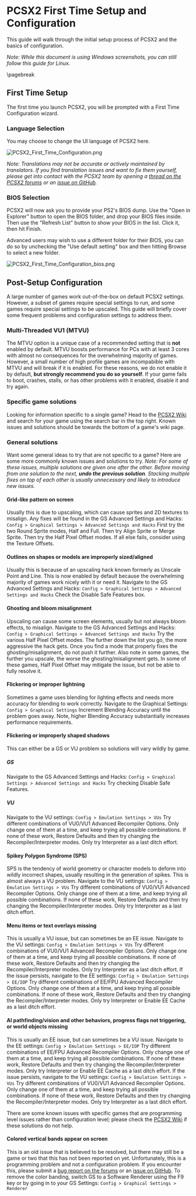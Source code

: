 <!-- PDF METADATA STARTS ---
title: "PCSX2 - Configuration Guide"
date: "2020"
footer-left: "[Document Source](https://github.com/PCSX2/pcsx2/blob/{LATEST-GIT-TAG}/pcsx2/Docs/Configuration_Guide/Configuration_Guide.md)"
urlcolor: "cyan"
... PDF METADATA ENDS -->

# PCSX2 First Time Setup and Configuration
This guide will walk through the initial setup process of PCSX2 and the basics of configuration.

*Note: While this document is using Windows screenshots, you can still follow this guide for Linux.*

\pagebreak

## First Time Setup
The first time you launch PCSX2, you will be prompted with a First Time Configuration wizard.

### Language Selection
You may choose to change the UI language of PCSX2 here.

![PCSX2_First_Time_Configuration.png](PCSX2_First_Time_Configuration.png)

*Note: Translations may not be accurate or actively maintained by translators. If you find translation issues and want to fix them yourself, please get into contact with the PCSX2 team by opening a [thread on the PCSX2 forums](https://forums.pcsx2.net/) or an [issue on GitHub](https://github.com/PCSX2/pcsx2/issues).*

### BIOS Selection
PCSX2 will now ask you to provide your PS2's BIOS dump. Use the "Open in Explorer" button to open the BIOS folder, and drop your BIOS files inside. Then use the "Refresh List" button to show your BIOS in the list. Click it, then hit Finish.

Advanced users may wish to use a different folder for their BIOS, you can do so by unchecking the "Use default setting" box and then hitting Browse to select a new folder.

![PCSX2_First_Time_Configuration_bios.png](PCSX2_First_Time_Configuration_bios.png)

## Post-Setup Configuration
A large number of games work out-of-the-box on default PCSX2 settings. However, a subset of games require special settings to run, and some games require special settings to be upscaled. This guide will briefly cover some frequent problems and configuration settings to address them. 

### Multi-Threaded VU1 (MTVU)
The MTVU option is a unique case of a recommended setting that is **not** enabled by default. MTVU boosts performance for PCs with at least 3 cores with almost no consequences for the overwhelming majority of games. However, a small number of high profile games are incompabible with MTVU and will break if it is enabled. For these reasons, we do not enable it by default, **but strongly recommend you do so yourself**. If your game fails to boot, crashes, stalls, or has other problems with it enabled, disable it and try again.

### Specific game solutions
Looking for information specific to a single game? Head to the [PCSX2 Wiki](https://wiki.pcsx2.net/Main_Page) and search for your game using the search bar in the top right. Known issues and solutions should be towards the bottom of a game's wiki page.

### General solutions
Want some general ideas to try that are not specific to a game? Here are some more commonly known issues and solutions to try. 
*Note: For some of these issues, multiple solutions are given one after the other. Before moving from one solution to the next, **undo the previous solution**. Stacking multiple fixes on top of each other is usually unnecessary and likely to introduce new issues.*

#### Grid-like pattern on screen
Usually this is due to upscaling, which can cause sprites and 2D textures to misalign. Any fixes will be found in the GS Advanced Settings and Hacks:
`Config > Graphical Settings > Advanced Settings and Hacks`
First try the two Round Sprite modes, Half and Full. Then try Align Sprite or Merge Sprite. Then try the Half Pixel Offset modes. If all else fails, consider using the Texture Offsets.

#### Outlines on shapes or models are improperly sized/aligned
Usually this is because of an upscaling hack known formerly as Unscale Point and Line. This is now enabled by default because the overwhelming majority of games work nicely with it or need it. Navigate to the GS Advanced Settings and Hacks:
`Config > Graphical Settings > Advanced Settings and Hacks`
Check the Disable Safe Features box.

#### Ghosting and bloom misalignment
Upscaling can cause some screen elements, usually but not always bloom effects, to misalign. Navigate to the GS Advanced Settings and Hacks:
`Config > Graphical Settings > Advanced Settings and Hacks`
Try the various Half Pixel Offset modes. The further down the list you go, the more aggressive the hack gets. Once you find a mode that properly fixes the ghosting/misalignment, do not push it further. Also note in some games, the further you upscale, the worse the ghosting/misalignment gets. In some of these games, Half Pixel Offset may mitigate the issue, but not be able to fully resolve it.

#### Flickering or improper lightning
Sometimes a game uses blending for lighting effects and needs more accuracy for blending to work correctly. Navigate to the Graphical Settings:
`Config > Graphical Settings`
Increment Blending Accuracy until the problem goes away. Note, higher Blending Accuracy substantially increases performance requirements.

#### Flickering or improperly shaped shadows
This can either be a GS or VU problem so solutions will vary wildly by game. 

##### GS
Navigate to the GS Advanced Settings and Hacks:
`Config > Graphical Settings > Advanced Settings and Hacks`
Try checking Disable Safe Features.

##### VU
Navigate to the VU settings:
`Config > Emulation Settings > VUs`
Try different combinations of VU0/VU1 Advanced Recompiler Options. Only change one of them at a time, and keep trying all possible combinations. If none of these work, Restore Defaults and then try changing the Recompiler/Interpreter modes. Only try Interpreter as a last ditch effort.

#### Spikey Polygon Syndrome (SPS)
SPS is the tendency of world geometry or character models to deform into wildly incorrect shapes, usually resulting in the generation of spikes. This is almost always a VU problem. Navigate to the VU settings:
`Config > Emulation Settings > VUs`
Try different combinations of VU0/VU1 Advanced Recompiler Options. Only change one of them at a time, and keep trying all possible combinations. If none of these work, Restore Defaults and then try changing the Recompiler/Interpreter modes. Only try Interpreter as a last ditch effort.

#### Menu items or text overlays missing
This is usually a VU issue, but can sometimes be an EE issue. Navigate to the VU settings:
`Config > Emulation Settings > VUs`
Try different combinations of VU0/VU1 Advanced Recompiler Options. Only change one of them at a time, and keep trying all possible combinations. If none of these work, Restore Defaults and then try changing the Recompiler/Interpreter modes. Only try Interpreter as a last ditch effort. If the issue persists, navigate to the EE settings:
`Config > Emulation Settings > EE/IOP`
Try different combinations of EE/FPU Advanced Recompiler Options. Only change one of them at a time, and keep trying all possible combinations. If none of these work, Restore Defaults and then try changing the Recompiler/Interpreter modes. Only try Interpreter or Enable EE Cache as a last ditch effort.

#### AI pathfinding/vision and other behaviors, progress flags not triggering, or world objects missing
This is usually an EE issue, but can sometimes be a VU issue. Navigate to the EE settings:
`Config > Emulation Settings > EE/IOP`
Try different combinations of EE/FPU Advanced Recompiler Options. Only change one of them at a time, and keep trying all possible combinations. If none of these work, Restore Defaults and then try changing the Recompiler/Interpreter modes. Only try Interpreter or Enable EE Cache as a last ditch effort. If the issue persists, navigate to the VU settings:
`Config > Emulation Settings > VUs`
Try different combinations of VU0/VU1 Advanced Recompiler Options. Only change one of them at a time, and keep trying all possible combinations. If none of these work, Restore Defaults and then try changing the Recompiler/Interpreter modes. Only try Interpreter as a last ditch effort.

There are some known issues with specific games that are programming level issues rather than configuration level; please check the [PCSX2 Wiki](https://wiki.pcsx2.net/Main_Page) if these solutions do not help.

#### Colored vertical bands appear on screen
This is an old issue that is believed to be resolved, but there may still be a game or two that this has not been reported on yet. Unfortunately, this is a programming problem and not a configuration problem. If you encounter this, please submit a [bug report on the forums](https://forums.pcsx2.net/Forum-Bug-reporting) or an [issue on GitHub](https://github.com/PCSX2/pcsx2/issues). To remove the color banding, switch GS to a Software Renderer using the F9 key or by going in to your GS Settings:
`Config > Graphical Settings > Renderer`
